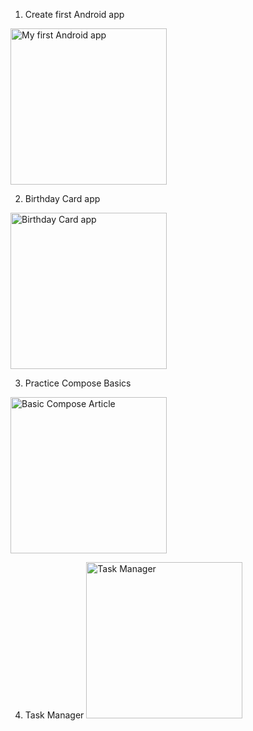 1. Create first Android app
<img src="https://github.com/korniykom/Android-Basics-with-Compose/assets/81708839/00b35366-b97c-4ffd-a2ee-e71b885c54f9" alt="My first Android app" width="250"/>

2. Birthday Card app
<img src="https://github.com/korniykom/Android-Basics-with-Compose/assets/81708839/457d9840-2d9a-456f-9344-189f8cc74c47" alt="Birthday Card app" width="250"/>

3. Practice Compose Basics
<img src="https://github.com/korniykom/Android-Basics-with-Compose/assets/81708839/32c28651-11fd-4727-bfb3-72758985eaa2" alt="Basic Compose Article" width="250"/>

4. Task Manager
   <img src="https://github.com/korniykom/Android-Basics-with-Compose/assets/81708839/9b053c79-daf7-4539-a552-c2e55fbcb357" alt="Task Manager" width="250"/>
